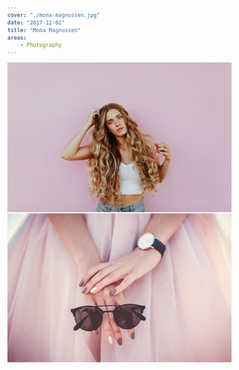 ```yaml
---
cover: "./mona-magnussen.jpg"
date: "2017-12-02"
title: "Mona Magnussen"
areas:
    - Photography
---
```


![](./averie-woodard.jpg)
![](./sabina-ciesielska.jpg)